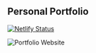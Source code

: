 ## Personal Portfolio

[![Netlify Status](https://api.netlify.com/api/v1/badges/ed9c09dc-9460-4924-a2b5-d70d28e046f5/deploy-status)](https://app.netlify.com/sites/uthdev/deploys)

![Portfolio Website](https://i.ibb.co/WgPMpts/image.png)
